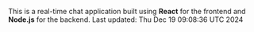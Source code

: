 This is a real-time chat application built using **React** for the frontend and **Node.js** for the backend.
Last updated: Thu Dec 19 09:08:36 UTC 2024
